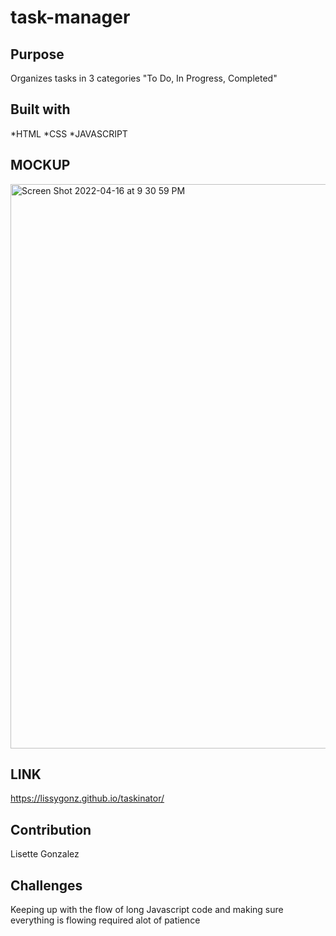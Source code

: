 # task-manager

## Purpose
Organizes tasks in 3 categories "To Do, In Progress, Completed" 

## Built with 

*HTML
*CSS
*JAVASCRIPT

## MOCKUP
<img width="903" alt="Screen Shot 2022-04-16 at 9 30 59 PM" src="https://user-images.githubusercontent.com/99147859/163696575-2b4c0c66-6899-43c7-a3b9-85f4ea1f145c.png">

## LINK
https://lissygonz.github.io/taskinator/


## Contribution
Lisette Gonzalez

## Challenges

Keeping up with the flow of long Javascript code and making sure everything is flowing required alot of patience

